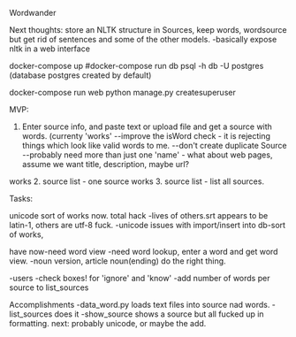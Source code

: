 Wordwander

Next thoughts: 
store an NLTK structure in Sources, keep words, wordsource
but get rid of sentences and some of the other models.
-basically expose nltk in a web interface

docker-compose up
#docker-compose run db psql -h db -U postgres
(database postgres created by default)

docker-compose run web python manage.py createsuperuser


MVP:
1. Enter source info, and paste text or upload file and get a source with words.
(currenty 'works'
--improve the isWord check - it is rejecting things which look like valid
words to me.
--don't create duplicate Source
--probably need more than just one 'name' - what about web pages, assume
we want title, description, maybe url?

works 2. source list - one source
works 3. source list - list all sources.



Tasks:

unicode sort of works now. total hack
    -lives of others.srt appears to be latin-1, others are utf-8 fuck.
    -unicode issues with import/insert into db-sort of works, 

have now-need word view
-need word lookup, enter a word and get word view.
-noun version, article noun(ending) do the right thing.

-users
-check boxes! for 'ignore' and 'know'
-add number of words per source to list_sources



Accomplishments
-data_word.py loads text files into source nad words.
-list_sources does it
-show_source shows a source but all fucked up in formatting.
next: probably unicode, or maybe the add.

